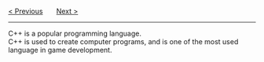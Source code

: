 <a href="https://bledy-guide.repl.co/#cpp">&lt; Previous</a>
&nbsp;&nbsp;&nbsp;&nbsp;&nbsp;
<a href="/Introduction.md">Next &gt;</a>
<hr>
C++ is a popular programming language.
<br>
C++ is used to create computer programs, and is one of the most used language in game development.
